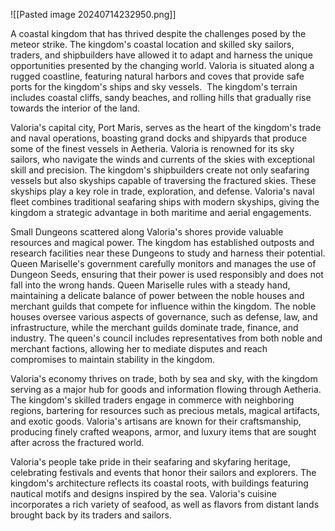 ![[Pasted image 20240714232950.png]]

A coastal kingdom that has thrived despite the challenges posed by the meteor strike. The kingdom's coastal location and skilled sky sailors, traders, and shipbuilders have allowed it to adapt and harness the unique opportunities presented by the changing world. Valoria is situated along a rugged coastline, featuring natural harbors and coves that provide safe ports for the kingdom's ships and sky vessels.  The kingdom's terrain includes coastal cliffs, sandy beaches, and rolling hills that gradually rise towards the interior of the land.

Valoria's capital city, Port Maris, serves as the heart of the kingdom's trade and naval operations, boasting grand docks and shipyards that produce some of the finest vessels in Aetheria. Valoria is renowned for its sky sailors, who navigate the winds and currents of the skies with exceptional skill and precision. The kingdom's shipbuilders create not only seafaring vessels but also skyships capable of traversing the fractured skies. These skyships play a key role in trade, exploration, and defense. Valoria's naval fleet combines traditional seafaring ships with modern skyships, giving the kingdom a strategic advantage in both maritime and aerial engagements.

Small Dungeons scattered along Valoria's shores provide valuable resources and magical power. The kingdom has established outposts and research facilities near these Dungeons to study and harness their potential. Queen Mariselle's government carefully monitors and manages the use of Dungeon Seeds, ensuring that their power is used responsibly and does not fall into the wrong hands. Queen Mariselle rules with a steady hand, maintaining a delicate balance of power between the noble houses and merchant guilds that compete for influence within the kingdom. The noble houses oversee various aspects of governance, such as defense, law, and infrastructure, while the merchant guilds dominate trade, finance, and industry. The queen's council includes representatives from both noble and merchant factions, allowing her to mediate disputes and reach compromises to maintain stability in the kingdom.

Valoria's economy thrives on trade, both by sea and sky, with the kingdom serving as a major hub for goods and information flowing through Aetheria. The kingdom's skilled traders engage in commerce with neighboring regions, bartering for resources such as precious metals, magical artifacts, and exotic goods. Valoria's artisans are known for their craftsmanship, producing finely crafted weapons, armor, and luxury items that are sought after across the fractured world.

Valoria's people take pride in their seafaring and skyfaring heritage, celebrating festivals and events that honor their sailors and explorers. The kingdom's architecture reflects its coastal roots, with buildings featuring nautical motifs and designs inspired by the sea. Valoria's cuisine incorporates a rich variety of seafood, as well as flavors from distant lands brought back by its traders and sailors.